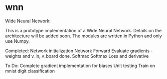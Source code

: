 # wnn
Wide Neural Network:

This is a prototype implementation of a Wide Neural Network. Details on the architecture will be added soon. 
The modules are written in Python and only use Numpy. 

Completed: 
Network initialization
Network Forward
Evaluate gradients - weights and v_in, v_board done. 
Softmax 
Softmax Loss and derivative

To Do: 
Complete gradient implementation for biases
Unit testing
Train on mnist digit classification
